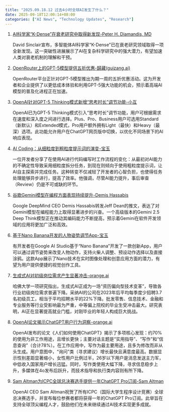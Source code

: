```yaml
---
title: "2025.09.18.12 过去4小时全球AI发生了什么？"
date: 2025-09-18T12:00:14+08:00
categories: ["AI News", "Technology Updates", "Research"]
---
```


1.  [AI科学家“K-Dense”在衰老研究中取得新发现-Peter H. Diamandis, MD](https://x.com/PeterDiamandis/status/1968503065222512925)

    David Sinclair宣布，多智能体AI科学家“K-Dense”已在衰老研究领域取得一项全新发现。这一突破性进展展示了AI在复杂科学研究中的强大潜力，有望加速人类对衰老机制的理解和干预。

2.  [OpenRouter上的GPT-5模型提供五折优惠-歸藏(guizang.ai)](https://x.com/op7418/status/1968498469716230163)

    OpenRouter平台正针对GPT-5模型推出为期一周的五折优惠活动。这为开发者和企业提供了以更低成本体验和利用GPT-5强大功能的机会，预示着高端AI模型的普及化进程正在加速。

3.  [OpenAI针对GPT-5 Thinking模式新增“思考时长”调节功能-小互](https://x.com/imxiaohu/status/1968491761413788010)

    OpenAI已为GPT-5 Thinking模式引入“思考时长”调节功能，用户可根据需求在速度和深入度之间进行选择。Plus、Pro、Business用户可选用Standard（新默认）和Extended模式，Pro用户额外拥有Light（最快）和Heavy（最深）选项。此功能允许用户在ChatGPT网页版中切换，以优化不同场景下的AI响应表现。

4.  [AI Coding：从细粒度到粗粒度提示词的演变-宝玉](https://x.com/dotey/status/1968496712713994531)

    一位开发者分享了在使用AI进行代码编写时工作流程的变化：从最初对AI能力的不确定性导致采用细粒度拆分任务，到现在则倾向于使用粗粒度提示词，让AI自主探索并完成任务。这种转变不仅减轻了开发者的心智负担，也使得任务处理能够异步进行，提高了效率。他强调，尽管AI能力提升，事后审查（Review）仍是不可或缺的环节。

5.  [谷歌Gemini模型在编程方面表现持续提升-Demis Hassabis](https://x.com/demishassabis/status/1968486822603821097)

    Google DeepMind CEO Demis Hassabis转发Jeff Dean的推文，表达了对Gemini模型在编程能力上取得显著进步的兴奋。一个高级版本的Gemini 2.5 Deep Think模型正在推动其编码能力不断提高，预示着Gemini在软件开发领域的应用将更加广泛和高效。

6.  [基于Nano Banana开发的人物姿势调节App-宝玉](https://x.com/dotey/status/1968483752054575528)

    有开发者在Google AI Studio基于“Nano Banana”开发了一款创新App，用户可以通过调节姿势来改变人物动作，支持火柴人调整、预设动作选择以及直接涂鸦。这款App展示了Nano技术在实时图像处理和创意应用方面的潜力，有望为用户提供便捷的视觉创作工具。

7.  [生成式AI对初级岗位需求产生显著冲击-orange.ai](https://x.com/oran_ge/status/1968480654863245519)

    哈佛大学一项研究指出，生成式AI正成为一场“资历偏向型技术变革”，导致各行业初级岗位需求普遍下降。采纳AI的公司在2023年后平均每季度少招聘3.7名初级员工，相当于平均招聘水平的22%下降。批发零售、信息技术、金融和专业服务等行业受影响最为严重，中等偏上院校的毕业生受冲击最大。研究表明，AI正在显著提高就业门槛，对刚毕业的年轻人构成巨大挑战。

8.  [OpenAI论文揭示ChatGPT用户行为洞察-orange.ai](https://x.com/oran_ge/status/1968473903317282980)

    OpenAI发布的论文《人们如何使用ChatGPT》揭示了多项核心发现：约70%的使用为非工作用途，且增长更快；主要对话主题是“实用指导”、“写作”和“信息查询”（合计78%）。在工作应用中，写作为最主要用途，且多为修改而非从头生成。用户意图中，“询问”类（寻求建议）增长最快且满意度最高。数据显示性别差距显著缩小，女性用户比例过半，26岁以下用户是消息发送主力军，中低收入国家用户增长迅猛。同时，写作类使用大幅下降，寻求信息稳步上升，多媒体在4o发布后跃升，而技术指导和执行类内容则有所下降。

9.  [Sam Altman为ICPC全球总决赛选手提供一年ChatGPT Pro订阅-Sam Altman](https://x.com/sama/status/1968474713430036821)

    OpenAI CEO Sam Altman祝贺了所有ICPC（国际大学生程序设计竞赛）全球总决赛选手，并宣布每位参赛者都将获得一年的ChatGPT Pro订阅。此举旨在支持全球顶尖编程人才，鼓励他们在未来继续通过AI技术实现更多成就。